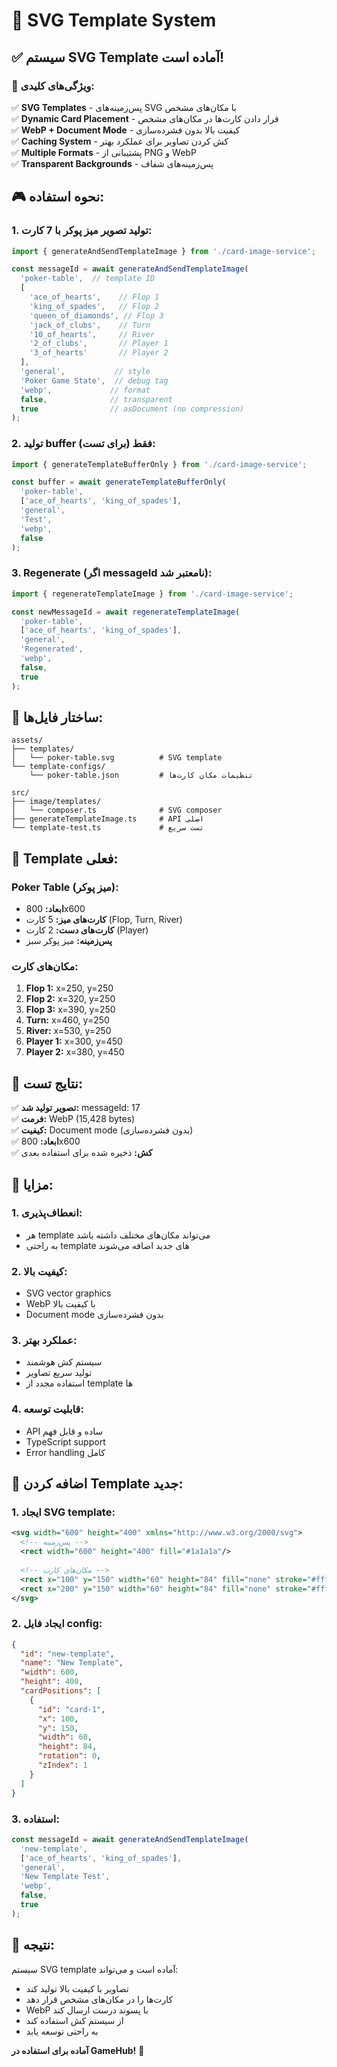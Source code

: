 # 🎨 SVG Template System

## ✅ **سیستم SVG Template آماده است!**

### 🎯 **ویژگی‌های کلیدی:**

✅ **SVG Templates** - پس‌زمینه‌های SVG با مکان‌های مشخص  
✅ **Dynamic Card Placement** - قرار دادن کارت‌ها در مکان‌های مشخص  
✅ **WebP + Document Mode** - کیفیت بالا بدون فشرده‌سازی  
✅ **Caching System** - کش کردن تصاویر برای عملکرد بهتر  
✅ **Multiple Formats** - پشتیبانی از PNG و WebP  
✅ **Transparent Backgrounds** - پس‌زمینه‌های شفاف  

## 🎮 **نحوه استفاده:**

### **1. تولید تصویر میز پوکر با 7 کارت:**

```typescript
import { generateAndSendTemplateImage } from './card-image-service';

const messageId = await generateAndSendTemplateImage(
  'poker-table',  // template ID
  [
    'ace_of_hearts',    // Flop 1
    'king_of_spades',   // Flop 2  
    'queen_of_diamonds', // Flop 3
    'jack_of_clubs',    // Turn
    '10_of_hearts',     // River
    '2_of_clubs',       // Player 1
    '3_of_hearts'       // Player 2
  ],
  'general',           // style
  'Poker Game State',  // debug tag
  'webp',             // format
  false,              // transparent
  true                // asDocument (no compression)
);
```

### **2. تولید buffer فقط (برای تست):**

```typescript
import { generateTemplateBufferOnly } from './card-image-service';

const buffer = await generateTemplateBufferOnly(
  'poker-table',
  ['ace_of_hearts', 'king_of_spades'],
  'general',
  'Test',
  'webp',
  false
);
```

### **3. Regenerate (اگر messageId نامعتبر شد):**

```typescript
import { regenerateTemplateImage } from './card-image-service';

const newMessageId = await regenerateTemplateImage(
  'poker-table',
  ['ace_of_hearts', 'king_of_spades'],
  'general',
  'Regenerated',
  'webp',
  false,
  true
);
```

## 📁 **ساختار فایل‌ها:**

```
assets/
├── templates/
│   └── poker-table.svg          # SVG template
└── template-configs/
    └── poker-table.json         # تنظیمات مکان کارت‌ها

src/
├── image/templates/
│   └── composer.ts              # SVG composer
├── generateTemplateImage.ts     # API اصلی
└── template-test.ts             # تست سریع
```

## 🎨 **Template فعلی:**

### **Poker Table (میز پوکر):**
- **ابعاد:** 800x600
- **کارت‌های میز:** 5 کارت (Flop, Turn, River)
- **کارت‌های دست:** 2 کارت (Player)
- **پس‌زمینه:** میز پوکر سبز

### **مکان‌های کارت:**
1. **Flop 1:** x=250, y=250
2. **Flop 2:** x=320, y=250  
3. **Flop 3:** x=390, y=250
4. **Turn:** x=460, y=250
5. **River:** x=530, y=250
6. **Player 1:** x=300, y=450
7. **Player 2:** x=380, y=450

## 🚀 **نتایج تست:**

✅ **تصویر تولید شد:** messageId: 17  
✅ **فرمت:** WebP (15,428 bytes)  
✅ **کیفیت:** Document mode (بدون فشرده‌سازی)  
✅ **ابعاد:** 800x600  
✅ **کش:** ذخیره شده برای استفاده بعدی  

## 🎯 **مزایا:**

### **1. انعطاف‌پذیری:**
- هر template می‌تواند مکان‌های مختلف داشته باشد
- به راحتی template های جدید اضافه می‌شوند

### **2. کیفیت بالا:**
- SVG vector graphics
- WebP با کیفیت بالا
- Document mode بدون فشرده‌سازی

### **3. عملکرد بهتر:**
- سیستم کش هوشمند
- تولید سریع تصاویر
- استفاده مجدد از template ها

### **4. قابلیت توسعه:**
- API ساده و قابل فهم
- TypeScript support
- Error handling کامل

## 🔧 **اضافه کردن Template جدید:**

### **1. ایجاد SVG template:**
```svg
<svg width="600" height="400" xmlns="http://www.w3.org/2000/svg">
  <!-- پس‌زمینه -->
  <rect width="600" height="400" fill="#1a1a1a"/>
  
  <!-- مکان‌های کارت -->
  <rect x="100" y="150" width="60" height="84" fill="none" stroke="#fff" stroke-width="2" opacity="0.3"/>
  <rect x="200" y="150" width="60" height="84" fill="none" stroke="#fff" stroke-width="2" opacity="0.3"/>
</svg>
```

### **2. ایجاد فایل config:**
```json
{
  "id": "new-template",
  "name": "New Template",
  "width": 600,
  "height": 400,
  "cardPositions": [
    {
      "id": "card-1",
      "x": 100,
      "y": 150,
      "width": 60,
      "height": 84,
      "rotation": 0,
      "zIndex": 1
    }
  ]
}
```

### **3. استفاده:**
```typescript
const messageId = await generateAndSendTemplateImage(
  'new-template',
  ['ace_of_hearts', 'king_of_spades'],
  'general',
  'New Template Test',
  'webp',
  false,
  true
);
```

## 🎉 **نتیجه:**

سیستم SVG template آماده است و می‌تواند:
- تصاویر با کیفیت بالا تولید کند
- کارت‌ها را در مکان‌های مشخص قرار دهد
- WebP با پسوند درست ارسال کند
- از سیستم کش استفاده کند
- به راحتی توسعه یابد

**آماده برای استفاده در GameHub!** 🚀
